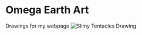 # Omega Earth Art
Drawings for my webpage
![Slimy Tentacles Drawing](https://github.com/dngdial/dngdial.github.io/blob/main/docs/assets/images/Slimy%20Tentacles%20JPEG.jpg)
